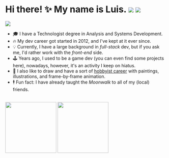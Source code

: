 # Hi there! ✨ My name is Luis. <a href="https://www.linkedin.com/in/louizard/"><img src="https://img.shields.io/badge/LinkedIn-0077B5?style=for-the-badge&logo=linkedin&logoColor=white" /></a> <a href="https://luizard.com"><img src="https://img.shields.io/static/v1?message=portfolio&color=black&style=for-the-badge&label=" /></a>

<img src="https://user-images.githubusercontent.com/2921281/236961907-2c85d9cc-044f-4ba7-b9b0-907eae91abcc.gif" />

<br/>

- 🎓 I have a Technologist degree in Analysis and Systems Development.
- 🔥 My dev career got started in 2012, and I've kept at it ever since.
- 💡 Currently, I have a large background in _full-stack_ dev, but if you ask me, I'd rather work with the _front-end_ side.
- 🕹️ Years ago, I used to be a game dev (you can even find some projects here), nowadays, however, it's an activity I keep on hiatus.
- 🎨 I also like to draw and have a sort of [hobbyist career](https://luisousarte.tumblr.com/) with paintings, illustrations, and frame-by-frame animation.
- 🕴️ Fun fact: I have already taught the _Moonwalk_ to all of my (local) friends.

<br/>

<div>
  <img
    style="height: 10rem;"
    src="https://github-readme-stats.vercel.app/api/top-langs/?username=lousousa&theme=dark&layout=compact&hide=lua,css,less"
  />
  <img
    style="height: 10rem;"
    src="https://github-readme-stats.vercel.app/api?username=lousousa&theme=dark&hide=stars,issues,contribs"
  />
</div>
